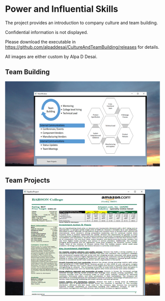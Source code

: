 # Power and Influential Skills

The project provides an introduction to company culture and team building. 

Confidential information is not displayed.

Please download the executable in https://github.com/alpaddesai/CultureAndTeamBuilding/releases for details. 

All images are either custom by Alpa D Desai. 

## Team Building
![image](TeamBuilding.png)

## Team Projects
![image](TeamProject.png)
